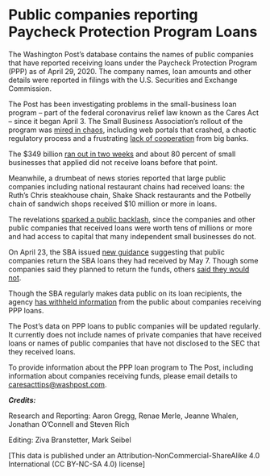 # Public companies reporting Paycheck Protection Program Loans

The Washington Post’s database contains the names of public companies that have reported receiving loans under the Paycheck Protection Program (PPP) as of April 29, 2020. The company names, loan amounts and other details were reported in filings with the U.S. Securities and Exchange Commission. 

The Post has been investigating problems in the small-business loan program – part of the federal coronavirus relief law known as the Cares Act – since it began April 3. The Small Business Association’s rollout of the program was [mired in chaos](https://www.washingtonpost.com/business/2020/04/02/federal-small-business-loan-program-faces-rocky-start-bankers-pump-breaks/), including web portals that crashed, a chaotic regulatory process and a frustrating [lack of cooperation](https://www.washingtonpost.com/business/2020/04/08/video-sba-official-blasts-big-banks-over-failure-quickly-distribute-loans/) from big banks.  

The $349 billion [ran out in two weeks](https://www.washingtonpost.com/us-policy/2020/04/16/congress-coronavirus-small-business-trump/) and about 80 percent of small businesses that applied did not receive loans before that point.  

Meanwhile, a drumbeat of news stories reported that large public companies including national restaurant chains had received loans: the Ruth’s Chris steakhouse chain, Shake Shack restaurants and the Potbelly chain of sandwich shops received $10 million or more in loans.  

The revelations [sparked a public backlash](https://www.washingtonpost.com/business/2020/04/20/white-house-gop-face-heat-after-hotel-restaurant-chains-helped-run-small-business-program-dry/), since the companies and other public companies that received loans were worth tens of millions or more and had access to capital that many independent small businesses do not.  

On April 23, the SBA issued [new guidance](https://www.washingtonpost.com/business/2020/04/23/new-sba-guidelines-say-big-companies-that-got-coronavirus-loans-should-return-money/) suggesting that public companies return the SBA loans they had received by May 7. Though some companies said they planned to return the funds, others [said they would not](https://www.washingtonpost.com/business/2020/04/28/small-business-wont-repay-ppp/).  

Though the SBA regularly makes data public on its loan recipients, the agency [has withheld information](https://www.washingtonpost.com/business/2020/04/13/whos-getting-these-hundreds-billions-government-aid-now-public-may-be-dark/) from the public about companies receiving PPP loans.  

The Post’s data on PPP loans to public companies will be updated regularly. It currently does not include names of private companies that have received loans or names of public companies that have not disclosed to the SEC that they received loans.  

To provide information about the PPP loan program to The Post, including information about companies receiving funds, please email details to caresacttips@washpost.com.  

***Credits:***

Research and Reporting: Aaron Gregg, Renae Merle, Jeanne Whalen, Jonathan O’Connell and Steven Rich

Editing: Ziva Branstetter, Mark Seibel

[This data is published under an Attribution-NonCommercial-ShareAlike 4.0 International (CC BY-NC-SA 4.0) license]